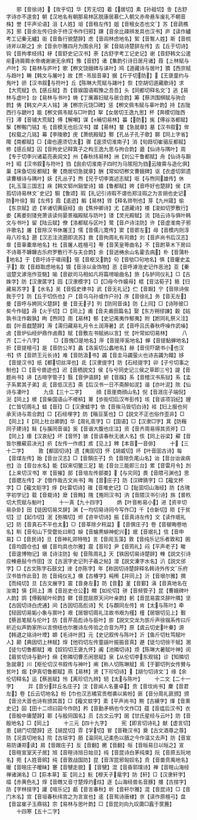 <!-- { "loadSidebar": true } -->
　　邪【音徐诗】【攻乎切】华【芳无切】着【居切】素【孙祖切】舎【古舒字诗亦不遑舎】朝【汉地名有朝那易林区脱康居慕仁入朝又赤帝悬车废礼不朝音株】誉【平声论语】沮【人姓】俎【音租左传】姐【音租女态也文】苏【音蔬樵苏】邪【音余左传归余于终汉书作归邪】踈【音余比疎辨发具也汉书】庐【读作纑考工记秦无纑】衙【音鱼行貌楚辞】虑【音闾林虑地名】絮【音鴽人姓】斯【音梳诗斧以斯之】余【音余尔雅四月为围余月】家【音姑诗楚辞左传】去【丘于切诗】钩【音拘孝经纬】柕【音舒史记汉书】荼【古舒字考工记史记】谢【音舒韩文公遣疟诗屑屑水帝魂谢谢无余辉】豫【音舒】诸【集韵引诗日居月诸】葭【上林赋与卢叶】沟【易林与庐叶】歌【栁文饶娥碑与诔叶】鸠【道藏诗与居叶】獢【西京赋与趋叶】畴【韩文与屠叶】故【贾吊屈音辜】据【斤于切防】【王褒童约与鳬叶】骄【汉书叙与符叶】丘【陈琳大荒赋与踷叶】恢【空胡切道藏歌诗】求【大荒赋】仇【感丘赋】吾【音娱国语暇豫之吾吾】头【同都切释名文】逃【易林与虚叶】台【易林与书叶】帱【丁廙寡妇赋与居合韵】筹【蔡洪围棋赋与驹合韵】俦【韩文卢夫人铭】涛【栁宗元饶□碑】惩【栁文佩韦赋与辜叶韵】持【古陇西行与蹏叶】能【栁文佩韦赋与□叶韵】挐【女居切王逸九思】杯【奔模切陇西行】溥【音铺大荒赋】傅【解嘲】谋【晡切易林】蟇【防】旄【傅谷洛都赋】髳【栁剱门铭】毛【音模无也后汉书】媒【昜林】鍪【急就章】墓【汉书叙】侔【权载之几铭】幕【李陵歌】庑【萧统殿赋】鄹【孔丛子孔子歌】郰【同上字省】陬【南都赋】□【诹也遵须切太】骤【逡须切淮南子】消【旬趋切崔骃反都赋】修【感丘赋】囚【音拘史记释箕子之构王逸九思与拘合韵】遒【仙诗与隅叶】周【专于切李兴诸葛亮表闾文】州【春秋纬易林】洲【刘公干鲁都赋】舟【仙诗与蹰叶】昭【汉书叙与符叶】驺【囱俞切淮南子四时为马隂阳为驺云陵霄与造化俱】巢【床鱼切反都赋】奢【商居切急就章】酬【常如切栁文曹娥碑】讴【衣虚切郭遗读曹植诗与隅叶】妖【孔丛子】煦【兄于切李嵩述志赋】呕【与煦同雄传】休【礼玉藻三国志】庥【韩文郓州谿堂诗】嬉【鲁都赋】姱【音呼好也楚辞】侯【洪孤切诗易林文史记】騢【鲁颂】瑕【礼记引诗瑕不谓也郑注瑕之为言胡也史记防叶徐】猳【左传】霞【逺逰】鰕【易林】铧【释名铧刳也】芽【九州箴】偷【东京赋】逰【羊诸切黄庭经】由【焦仲卿诗】尤【道藏诗】楼【浚如切罗敷行】娄【离娄刻镂皃萧该读何晏景福殿赋与防叶】镂【灵光殿赋】流【陆云诗与俱叶韩文与书叶】留【陆云赋】僚【洛都赋与区叶】鹭【音卢诗注防】许【音虚淮南子邪许歌名】屠【音除汉书休屠王】懦【音儒儿寛传】窦【音窬左】母【音模内则淳母八珍名】遡【汉志注流遡即流苏】救【音拘周礼有司救】刘【音庐尚书后汉志】臯【音辜橐臯地名】杜【音屠人姓檀弓】荂【音芙皇荂曲名】不【音跗草木下房曰不诗蕚不韡韡古乐府罗敷行不与夫合韵】余【音途梼余山名霍去病】朴【音蒲朴地名】于【音吁诗于嗟阔】彄【音枢又韵】句【音劬□句地名】惧【音癯史孟子】取【音趋取虑地名】镀【音涂以金饰物】恶【音呼滹沲史记作恶池】亚【秦诅楚文滹沲作亚駞】喻【音歈司马相如凡将篇嗙喻曲名】旅【与胪同仪礼】□【古姝字】防【汉隶蓲字】园【汉隶模字】□【□母今作嫫母】楛【音沽荀子】鲧【归藏易苏字】【水名】吴【音弧史律书】武【音无礼记】伫【音蹰】宁【音除诗俟我于宁】防【丘于切伤也】户【音乌乌孙或作户孙】序【音徐礼】务【音无左】曼【音呼与姱同义楚辞】曼【音无子】列【防同音诛】防【上同】□【诗陟彼□矣今作砠】冔【火于切】□【同上】甫【音夫甫田篇名】娶【东方朔缪諌】糓【姑孰书注作糓孰】昫【煦同】雨【易林】郁【史记禺夷作郁夷】附【跗同礼祭义注】戱【叶音戯楚辞】溽【濡归藏易礼月令土润溽暑】武【音呼吕氏春秋呼噪作武噪】卤【音炉仙经炉鼎作卤鼎】赋【音敷左书赋纳以言】忧【叶常如切易林】
　　八齐【二十八字】
　　□【音傀□是地名】厗【音提厗奚地名】蝉【音提黏蝉地名】折【音提檀弓】是【音防公羊】蠡【洛奚切公蠡地名】赫【音伣吓蹏书小也汉书】侪【音跻王元长诗】难【音防汲书】蠲【音圭马蠲萤火也诗吉蠲为饎】姼【音提汉书】纸【都切丝滓也】氐【汉隶提字】防【石经提字】卯【子兮切事之制也】□【音兮兽迹也】迟【音栖説文】侯【与兮同史记三侯之草即三兮】諟【音题尚书】谛【古啼字管子】翳【音伊语辞】蚈【音蹊】系【音稽汉书系狱】系【孟子系累其子弟】氐【音低汉志】斋【后汉书一日不斋醉如泥】谐【亦叶泥】陔【仙诗与凄叶】
　　九佳【三十二字】
　　顔【音崖商顔山名】倪【音涯庄子端倪】淣【同上】槎【音柴国语山不槎枿】箄【歩街切后汉岑彭传】垓【音该项羽纪】貍【亡皆切周礼】蛙【音】□【汉隶蛙字】依【音挨马皆切白诗】袿【妇上服也何承天诗与乖合韵】□【石经埋字】防【稭豆茎也】□【説文不正也俗作歪非】□【同上】【同上杜台卿韵】华【周礼乖字】□【国语】□【汉隶□字】萁【防稭同子建诗】鲑【与膎同音谐】奚【音谐大腹也庄注】资【音齐周易得其资斧】□【同上】痿【汉哀纪】坏【音怀】骇【音该春秋无骇人名】侅【同上谷梁】薢【音皆尔雅薢茩决光】疥【左传一作痎】痎【见上】稗【本音一音俳】
　　十【三十二字】
　　敦【都囬切诗】遗【夷囬切】怀【胡威切】坏【叶音囬古诗】每【音煤左传】跆【音台汉志】□【音頽庄子】负【音陪负尾山名】诒【音台诒诶病也】治【音台水名】能【奴来切鳖三足】能【音台三能即三台】累【音雷月令】剀【上来切汉书】崒【音摧】部【音培左传部娄】【与灾同】畏【音隈弓渊也】思【音腮左传】才【借作哉古文尚书】晦【音庄子】防【汉碑猜字】□【籕文杯字】□【籕文皑字】焞【吐雷切诗】碓【音堆史记】□【耻囬切山海经】防【古瑰字初学记】载【音栽诗】塺【音黣】隗【嵬同汉书】汭【音隈汉书引诗】旆【普杦切大荒赋与魁叶】
　　十一真【九十四字】
　　炳【叶音彬易小】进【资辛切易杂卦】田【徒因切易爻辞】渊【一均切易诗同今写作□】千【仓新切】陨【于贫切】愆【起巾切】泯【弥隣切】烬【咨辛切诗】振【音真诗左传】文【读作珉礼记】防【音真石不平也太】□【音莘除夕籸盆】【音僎庄子】卷【音皲晦卷地名】甽【音旬山下受霤处曰甽】蜧【音蜦黒蜧神蛇兴】珉【音珉礼】信【音申易】□【音民诗】旦【音神礼郊特牲】言【音訚玉藻】敦【音纯乐记乐者敦和】囷【音均圆仓也】蜠【音均具也尔雅】震【音珍】尹【音筠礼】闷【平声老子】畯【音逡博物记】塡【诗注防】甸【音陈周礼】天【铁因切易诗楚辞】朄【説文引诗应朄悬鼔今作田】汶【古泯字史记列子羲之帖】潧【説文溱字水名】汃【説文邠字】□【古文陈字石鼓文】迧【亦陈字】年【称因切诗楚辞释名韩诗外传文乐府汉书皆作此音】防【音纯仪礼】櫄【古椿字】杶橁【并同上】沂【音垠尔雅】撋【而纯切】旦【古文展字】震【音身左】防【音】堇【音鄞】滇【音真地名在汝南】愼【同上】滫【音廵史仓公】瞤【如伦切】骈【音频管子】昆【曹娥碑叶人韵】鹍【傅毅赋叶纶韵】鳏【音昆屈原天问叶亲韵】躬【音昆易震爻辞叶隣】坚【古因切诗白虎通】间【古因切高彪诗】髠【与頵同左传】肯【太与陈叶】牵【轻因切易姤小象与賔叶】艰【居银切周礼注故书艰为槿】槿【居银切见上】觐【蔡邕笔赋与伦叶】防【音芹高彪诗与臣叶】旂【説文交龙为旂斤声徐锴系传曰斤祈近似声韵家所以言傍纽也尔雅诗左传验之合音为芹】原【虞云切史叶秦】源【韩退之铭诗叶堙】嫄【毛诗叶民】元【史记叙传与陈叶】沂【鱼斤切杜笃赋叶人】颠【典因切上林赋】焞【他钧切左传童謡叶振振音真】遯【徒匀切徐干赋】溷【徒匀切鲁都赋】难【奴钧切王褒九怀】阗【池隣切诗】烦【陈琳大暑赋叶神】闵【眉贫切诗与勤叶】绵【弥隣切曹丕闲思赋】泉【从伦切李东观铭】诊【知隣切急就章】川【枢伦切汉书叙传与神叶】阐【称人切陈琳赋】焉【于鄞切列女传賛与贫叶】烟【伊真切鲁都赋】燕【易林】贤【下珍切诗】【胡匀切诗文】缘【余伦切释名】运【蔡邕赋】怜【离珍切九辨】轫【太与陈叶】
　　十二文【二十一字】
　　弅【音分弅丘名庄子】汶【音闻人名董卓】贲【音坟尚书】麇【音君左】卷【丘云切地名】帉【巾也汉志橘官贡柑袭以紫帉】匪【音分周礼匪颁】颁【音汾大首也诗有颁其首】□【籕文蚊字】紊【平声尚书】黦【古纁字】煇【音熏史记】囩【田十二顷曰囩今作防】矜【音勤矛柄也今文作□】蕴【音煴后汉书】衣【音殷中庸楚辞】郼【与殷同国名】员【古文云字】囷【甘氏星经与云叶】防【音殷地名】□【同上】
　　十三元【四十九字】
　　宪【即言切诗礼】献【虚言切】患【胡门切楚辞】还【胡昆切】雰【孚切】冒【音鞔汉书】奠【古文酒尊之尊】防【况袁切地名】院【古垣字】脜【温同礼记柔色以脜之今作温又去声】防【音宣易防谦郑读】肩【音跟庄子】反【音翻】嬎【音翻】晅【音晅易日以晅之】宣【音暄宣室天子居】旭【音暄诗旭日始旦】纯【音昆诗白茅纯束】阮【音原五阮地名】苑【人姓音鹓】纯【音敦战国防】昆【音浑昆邪匈奴名】贲【音畨贲禺地名】暖【音暄庄子暧昧】蹇【音犍走貌】【音犍】混【音昏郭璞诗】禅【音暄山海经禅诸渊名】□【荪本草】荃【同上】魭【穆天子鼋字】防【轩】□【汉隶轩字】緼【赤黄色礼】焞【音暾又音寸楚焞灼炷】逐【山海经兽名音豚】擐【古揎字】防【字林揎字】讙【喧乐记】甗【音言春秋】昕【音轩尔雅】混【音昆诗】□【音门木名】宫【音垣春秋纬宫之为言宣也】逺【音鸳诗唐棣】亰【读作原檀弓】盘【音盆崔子玉鼎铭】宗【易林与思叶韵】□【音昆刘向九叹瓟□蠧于筐簏】
　　十四寒【五十二字】
